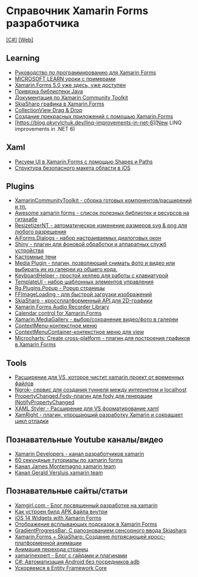 # Справочник Xamarin Forms разработчика

[[C#]](https://github.com/Rif009/XFDeveloper/blob/master/CSharp.md) [[Web]](https://github.com/Rif009/XFDeveloper/blob/master/Web.md)

**Learning**
------------
- [Руководство по программированию для Xamarin Forms](https://metanit.com/sharp/xamarin/ "Руководство по программированию для Xamarin Forms")
- [MICROSOFT LEARN уроки с примерами](https://docs.microsoft.com/ru-ru/learn/browse/?expanded=dotnet&products=dotnet "MICROSOFT LEARN уроки с примерами")
- [Xamarin.Forms 5.0 уже здесь, уже доступен](https://habr.com/ru/company/microsoft/blog/536876/)
- [Привязка библиотеки Java](https://docs.microsoft.com/ru-ru/xamarin/android/platform/binding-java-library/)
- [Документация по Xamarin Community Toolkit](https://docs.microsoft.com/ru-ru/xamarin/community-toolkit/?WT.mc_id=xamarin-c9-jamont)
- [SkiaSharp графика в Xamarin.Forms](https://docs.microsoft.com/ru-ru/xamarin/xamarin-forms/user-interface/graphics/skiasharp/)
- [CollectionView Drag & Drop](https://devblogs.microsoft.com/xamarin/collectionview-drag-and-drop/)
- [Создание прекрасных приложений с помощью Xamarin.Forms](https://habr.com/ru/company/microsoft/blog/561440/)
- [https://blog.okyrylchuk.dev/linq-improvements-in-net-6](New LINQ improvements in .NET 6)


**Xaml**
------------
- [Рисуем UI в Xamarin.Forms с помощью Shapes и Paths](https://devblogs.microsoft.com/xamarin/xamarin-forms-shapes-and-paths/?WT.mc_id=docs-blog-daortin)
- [Структура безопасного макета области в iOS](https://docs.microsoft.com/ru-ru/xamarin/xamarin-forms/platform/ios/page-safe-area-layout)


**Plugins**
------------
- [XamarinCommunityToolkit - сборка готовых компонентов/расширений и тп.](https://github.com/xamarin/XamarinCommunityToolkit "XamarinCommunityToolkit - сборка готовых компонентов/расширений и тп.")
- [Awesome xamarin forms - список полезных библиотек и ресурсов на гитахабе](https://github.com/jsuarezruiz/awesome-xamarin-forms "Awesome xamarin forms - список полезных библиотек и ресурсов на гитахабе")
- [ResizetizerNT - автоматическое изменение размеров svg & png  для любого разрешения](https://github.com/Redth/ResizetizerNT "ResizetizerNT - автоматическое изменение размеров svg & png  для любого разрешения")
- [AiForms.Dialogs - набор настраиваемых диалоговых окон](https://github.com/muak/AiForms.Dialogs "AiForms.Dialogs - набор настраиваемых диалоговых окон")
- [Shiny - плагин для фоновой обработки и аппаратных служб устройства](https://github.com/shinyorg/shiny "Shiny - плагин для фоновой обработки и аппаратных служб устройства")
- [Кастомные тени](https://github.com/roubachof/Sharpnado.Shadows)
- [Media Plugin - плагин, позволяющий снимать фото и видео или выбирать их из галереи из общего кода.](https://github.com/jamesmontemagno/MediaPlugin)
- [KeyboardHelper - простой хелпер для работы с клавиатурой](https://github.com/masonyc/Xamarin.KeyboardHelper)
- [TemplateUI - набор шаблонных элементов управления](https://github.com/jsuarezruiz/TemplateUI)
- [Rg.Plugins.Popup - Popup страницы](https://github.com/rotorgames/Rg.Plugins.Popup) 
- [FFImageLoading - для быстрой загрузки изображений](https://github.com/luberda-molinet/FFImageLoading) 
- [SkiaSharp - кроссплатформенный API для 2D-графики](https://github.com/mono/SkiaSharp) 
- [Xamarin Forms Audio Recorder Library](https://github.com/nightlybuilds-net/nightly.xam.audiorecorder) 
- [Calendar control for Xamarin.Forms](https://github.com/DamianAntonowicz/XamarinForms.CalendarControl) 
- [Xamarin.MediaGallery - выбор/сохранение видео/фото в галереи](https://github.com/dimonovdd/Xamarin.MediaGallery) 
- [ContextMenu-контекстное меню](https://github.com/AndreiMisiukevich/ContextMenu) 
- [ContextMenuContainer-контекстное меню для view](https://github.com/anpin/ContextMenuContainer)
- [Microcharts: Create cross-platform - плагин для построения графиков в Xamarin Forms](https://github.com/microcharts-dotnet/Microcharts)

**Tools**
------------
- [Расширение для VS, которое чистит xamarin проект от временных файлов ](https://marketplace.visualstudio.com/items?itemName=Sameerk.BruteClean "Расширение для VS, которое чистит xamarin проект от временных файлов ")
- [Ngrok- сервис для создания туннеля между интернетом и localhost](https://ngrok.com "Ngrok- сервис для создания туннеля между интернетом и localhost")
- [PropertyChanged.Fody-плагин для fody для генерации INotifyPropertyChanged](https://github.com/Fody/PropertyChanged)
- [XAML Styler - Расширение для VS,форматирование xaml ](https://marketplace.visualstudio.com/items?itemName=TeamXavalon.XAMLStyler) 
- [XamRight - плагин, упрощающий разработку Xamarin и сокращает цикл отладки](https://marketplace.visualstudio.com/items?itemName=criticalhittech.xamrightext)

**Познавательные Youtube каналы/видео**
------------
- [Xamarin Developers - канал разработчиков xamarin](https://www.youtube.com/c/XamarinDevelopers/videos "Xamarin Developers - канал разработчиков xamarin")
- [60 секундные туториалы по xamarin forms](https://www.youtube.com/playlist?list=PLrkKvY7K4dLWNQQlJAlf6CgVt5hDtU4Xb "60 секундные туториалы по xamarin forms")
- [Канал James Montemagno xamarin team](https://www.youtube.com/c/JamesMontemagno/videos "Канал James Montemagno xamarin team")
- [Канал Gerald Versluis xamarin team](https://www.youtube.com/c/GeraldVersluis/videos "Канал Gerald Versluis xamarin team")

**Познавательные сайты/статьи**
------------

- [Xamgirl.com - Блог посвященный разработке на xamarin ](http://xamgirl.com "Xamgirl.com - Блог посвященный разработке на xamarin")
- [Как устроен билд APK файла внутри ](https://habr.com/ru/post/527584/ "Как устроен билд APK файла внутри")
- [iOS 14 Widgets with Xamarin Forms](https://medium.com/@michaeldimoudis/ios-14-widgets-with-xamarin-forms-e186d24a0638 "iOS 14 Widgets with Xamarin Forms")
- [Отображение всплывающих подсказок в Xamarin Forms](https://www.xamboy.com/2019/03/01/showing-tooltips-in-xamarin-forms/ "Showing tooltips in Xamarin Forms")
- [GradientProgressBar: С рапознованием сенсорного ввода Skiasharp](https://somostechies.com/gradientprogressbar-accepting-touch-input-skiasharp/)
- [Xamarin.Forms + SkiaSharp: Создание потрясающей кросc-платформенной анимации](https://www.telerik.com/blogs/xamarinforms-skiasharp-create-awesome-cross-platform-animations-in-your-mobile-app)
- [Анимация перехода страниц](https://xamgirl.com/animating-page-transitions-in-xamarin-forms/)
- [xamarinexpert - Блог с гайдами и плагинами](https://www.xamarinexpert.it)
- [C#: Автоматизация Android без посредников adb](https://habr.com/ru/post/581252/)
- [Ускоряемся в Entity Framework Core](https://habr.com/ru/post/487734/)


